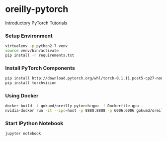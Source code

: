 # oreilly-pytorch
Introductory PyTorch Tutorials

### Setup Environment
```bash
virtualenv -p python2.7 venv
source venv/bin/activate
pip install -r requirements.txt
```

### Install PyTorch Components
```bash
pip install http://download.pytorch.org/whl/torch-0.1.11.post5-cp27-none-macosx_10_7_x86_64.whl
pip install torchvision
```

### Using Docker
```bash
docker build -t gokumd/oreilly-pytorch:gpu -f Dockerfile.gpu .
nvidia-docker run -it --ipc=host -p 8888:8888 -p 6006:6006 gokumd/oreilly-pytorch:gpu bash
```

### Start IPython Notebook
```bash
jupyter notebook
```

